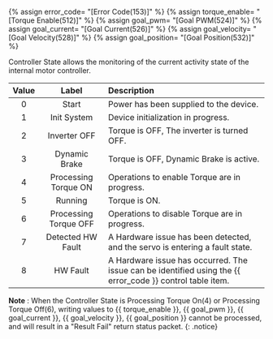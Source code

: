 {% assign error_code= "[Error Code(153)]" %}
{% assign torque_enable= "[Torque Enable(512)]" %}
{% assign goal_pwm= "[Goal PWM(524)]" %}
{% assign goal_current= "[Goal Current(526)]" %}
{% assign goal_velocity= "[Goal Velocity(528)]" %}
{% assign goal_position= "[Goal Position(532)]" %}

Controller State allows the monitoring of the current activity state of the internal motor controller.

| Value |   Label             | Description                                                |
|:-----:|:-------------------:|:-----------------------------------------------------------|
| 0     | Start               | Power has been supplied to the device.                     |
| 1     | Init System         | Device initialization in progress.                         |
| 2     | Inverter OFF        | Torque is OFF, The inverter is turned OFF.              |
| 3     | Dynamic Brake       | Torque is OFF, Dynamic Brake is active.                 |
| 4     | Processing Torque ON   | Operations to enable Torque are in progress.                           |
| 5     | Running             | Torque is ON.                                           |
| 6     | Processing Torque OFF  | Operations to disable Torque are in progress.                          |
| 7     | Detected HW Fault   | A Hardware issue has been detected, and the servo is entering a fault state.                                   |
| 8     | HW Fault            | A Hardware issue has occurred. The issue can be identified using the {{ error_code }} control table item. |


**Note** : When the Controller State is Processing Torque On(4) or Processing Torque Off(6), writing values to {{ torque_enable }}, {{ goal_pwm }}, {{ goal_current }}, {{ goal_velocity }}, {{ goal_position }} cannot be processed, and will result in a "Result Fail" return status packet.
{: .notice}
